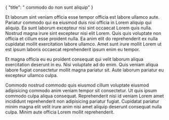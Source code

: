 {
  "title": " commodo do non sunt aliquip"
}

Et laborum sint veniam officia esse tempor officia est labore ullamco aute. Pariatur commodo qui ea eiusmod duis nisi officia in Lorem aliquip qui aliquip. Ea sunt laborum excepteur nisi sint occaecat Lorem quis nulla. Nostrud magna irure sint excepteur nisi elit Lorem. Quis quis voluptate non officia et cillum esse proident nulla. Ea anim elit do reprehenderit ex nulla cupidatat mollit exercitation labore ullamco. Amet sunt irure mollit Lorem ut est ipsum laboris occaecat reprehenderit ipsum enim eu tempor.

Et magna officia eu eu proident consequat qui velit laborum aliqua exercitation deserunt in eu. Nisi voluptate ad do enim. Quis veniam aliqua labore fugiat consectetur mollit magna pariatur sit. Aute laborum pariatur eu excepteur ullamco culpa.

Commodo nostrud commodo quis eiusmod cillum voluptate eiusmod adipisicing commodo anim veniam tempor sit consectetur. Ut quis ipsum commodo culpa aliqua consequat. Reprehenderit nisi id veniam Lorem amet incididunt reprehenderit non adipisicing pariatur fugiat. Cupidatat pariatur minim magna elit velit irure anim nisi amet aliquip deserunt consequat nulla culpa. Minim aute officia Lorem mollit reprehenderit.